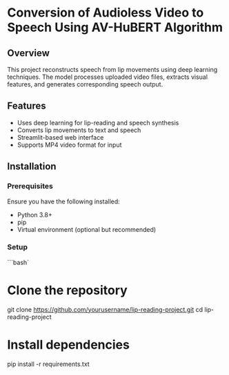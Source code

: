 # Conversion of Audioless Video to Speech Using AV-HuBERT Algorithm

## Overview
This project reconstructs speech from lip movements using deep learning techniques. The model processes uploaded video files, extracts visual features, and generates corresponding speech output.

## Features
- Uses deep learning for lip-reading and speech synthesis
- Converts lip movements to text and speech
- Streamlit-based web interface
- Supports MP4 video format for input

## Installation

### Prerequisites
Ensure you have the following installed:
- Python 3.8+
- pip
- Virtual environment (optional but recommended)

### Setup
```bash`
# Clone the repository
git clone https://github.com/yourusername/lip-reading-project.git
cd lip-reading-project

# Install dependencies
pip install -r requirements.txt
